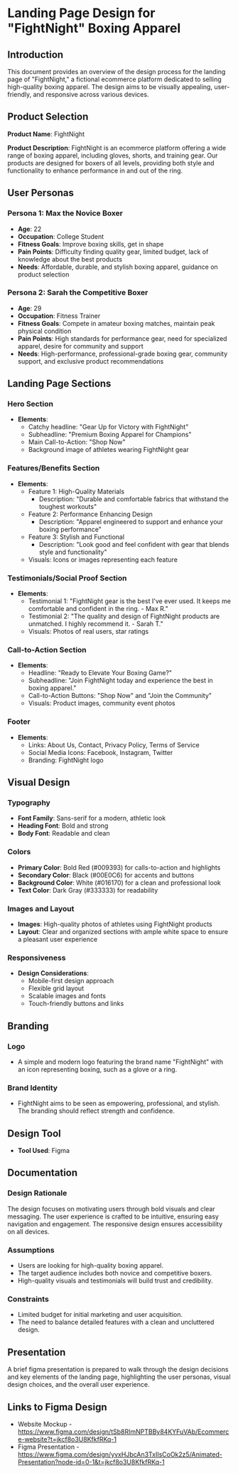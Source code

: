 # Landing Page Design for "FightNight" Boxing Apparel

## Introduction

This document provides an overview of the design process for the landing page of "FightNight," a fictional ecommerce platform dedicated to selling high-quality boxing apparel. The design aims to be visually appealing, user-friendly, and responsive across various devices.

## Product Selection

**Product Name**: FightNight

**Product Description**: FightNight is an ecommerce platform offering a wide range of boxing apparel, including gloves, shorts, and training gear. Our products are designed for boxers of all levels, providing both style and functionality to enhance performance in and out of the ring.

## User Personas

### Persona 1: Max the Novice Boxer
- **Age**: 22
- **Occupation**: College Student
- **Fitness Goals**: Improve boxing skills, get in shape
- **Pain Points**: Difficulty finding quality gear, limited budget, lack of knowledge about the best products
- **Needs**: Affordable, durable, and stylish boxing apparel, guidance on product selection

### Persona 2: Sarah the Competitive Boxer
- **Age**: 29
- **Occupation**: Fitness Trainer
- **Fitness Goals**: Compete in amateur boxing matches, maintain peak physical condition
- **Pain Points**: High standards for performance gear, need for specialized apparel, desire for community and support
- **Needs**: High-performance, professional-grade boxing gear, community support, and exclusive product recommendations

## Landing Page Sections

### Hero Section
- **Elements**: 
  - Catchy headline: "Gear Up for Victory with FightNight"
  - Subheadline: "Premium Boxing Apparel for Champions"
  - Main Call-to-Action: "Shop Now"
  - Background image of athletes wearing FightNight gear

### Features/Benefits Section
- **Elements**: 
  - Feature 1: High-Quality Materials
    - Description: "Durable and comfortable fabrics that withstand the toughest workouts"
  - Feature 2: Performance Enhancing Design
    - Description: "Apparel engineered to support and enhance your boxing performance"
  - Feature 3: Stylish and Functional
    - Description: "Look good and feel confident with gear that blends style and functionality"
  - Visuals: Icons or images representing each feature

### Testimonials/Social Proof Section
- **Elements**: 
  - Testimonial 1: "FightNight gear is the best I've ever used. It keeps me comfortable and confident in the ring. - Max R."
  - Testimonial 2: "The quality and design of FightNight products are unmatched. I highly recommend it. - Sarah T."
  - Visuals: Photos of real users, star ratings

### Call-to-Action Section
- **Elements**: 
  - Headline: "Ready to Elevate Your Boxing Game?"
  - Subheadline: "Join FightNight today and experience the best in boxing apparel."
  - Call-to-Action Buttons: "Shop Now" and "Join the Community"
  - Visuals: Product images, community event photos

### Footer
- **Elements**: 
  - Links: About Us, Contact, Privacy Policy, Terms of Service
  - Social Media Icons: Facebook, Instagram, Twitter
  - Branding: FightNight logo

## Visual Design

### Typography
- **Font Family**: Sans-serif for a modern, athletic look
- **Heading Font**: Bold and strong
- **Body Font**: Readable and clean

### Colors
- **Primary Color**: Bold Red (#009393) for calls-to-action and highlights
- **Secondary Color**: Black (#00E0C6) for accents and buttons
- **Background Color**: White (#016170) for a clean and professional look
- **Text Color**: Dark Gray (#333333) for readability

### Images and Layout
- **Images**: High-quality photos of athletes using FightNight products
- **Layout**: Clear and organized sections with ample white space to ensure a pleasant user experience

### Responsiveness
- **Design Considerations**: 
  - Mobile-first design approach
  - Flexible grid layout
  - Scalable images and fonts
  - Touch-friendly buttons and links

## Branding

### Logo
- A simple and modern logo featuring the brand name "FightNight" with an icon representing boxing, such as a glove or a ring.

### Brand Identity
- FightNight aims to be seen as empowering, professional, and stylish. The branding should reflect strength and confidence.

## Design Tool

- **Tool Used**: Figma

## Documentation

### Design Rationale
The design focuses on motivating users through bold visuals and clear messaging. The user experience is crafted to be intuitive, ensuring easy navigation and engagement. The responsive design ensures accessibility on all devices.

### Assumptions
- Users are looking for high-quality boxing apparel.
- The target audience includes both novice and competitive boxers.
- High-quality visuals and testimonials will build trust and credibility.

### Constraints
- Limited budget for initial marketing and user acquisition.
- The need to balance detailed features with a clean and uncluttered design.

## Presentation

A brief figma presentation is prepared to walk through the design decisions and key elements of the landing page, highlighting the user personas, visual design choices, and the overall user experience.

## Links to Figma Design

- Website Mockup - https://www.figma.com/design/tSb8RImNPTBBy84KYFuVAb/Ecommerce-website?t=jkcf8o3U8KfkfRKq-1
- Figma Presentation - https://www.figma.com/design/yvxHJbcAn3TxIIsCoOk2z5/Animated-Presentation?node-id=0-1&t=jkcf8o3U8KfkfRKq-1